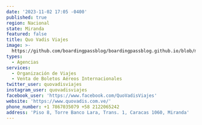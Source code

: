 ```yaml
---
date: '2023-11-02 17:05 -0400'
published: true
region: Nacional
state: Miranda
featured: false
title: Quo Vadis Viajes
image: >-
  https://github.com/boardingpassblog/boardingpassblog.github.io/blob/main/assets/images/Quovadis%20Directorio.jpg?raw=true
types:
  - Agencias
services:
  - Organización de Viajes
  - Venta de Boletos Aéreos Internacionales
twitter_user: quovadisviajes
instagram_user: quovadisviajes
facebook_user: 'https://www.facebook.com/QuoVadisViajes'
website: 'https://www.quovadis.com.ve/'
phone_number: +1 7867035079 +58 2122065242
address: 'Piso 8, Torre Banco Lara, Trans. 1, Caracas 1060, Miranda'
---
```


